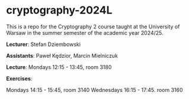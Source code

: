 # cryptography-2024L

This is a repo for the Cryptography 2 course taught at the University of Warsaw in the summer semester of the academic year 2024/25. 

**Lecturer**:	Stefan Dziembowski

**Assistants**: Paweł Kędzior, Marcin Mielniczuk

**Lecture**: Mondays 12:15 - 13:45, room 3180

**Exercises**: 

  Mondays 14:15 - 15:45, room 3140
  Wednesdays 16:15 - 17:45. room 3160

  
